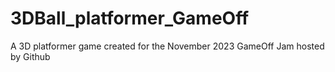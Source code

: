 # 3DBall_platformer_GameOff
 A 3D platformer game created for the November 2023 GameOff Jam hosted by Github
